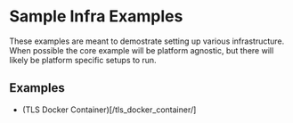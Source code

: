 # Sample Infra Examples

These examples are meant to demostrate setting up various infrastructure. When possible the core example will be platform agnostic, but there will likely be platform specific setups to run.

## Examples
* (TLS Docker Container)[/tls_docker_container/]
